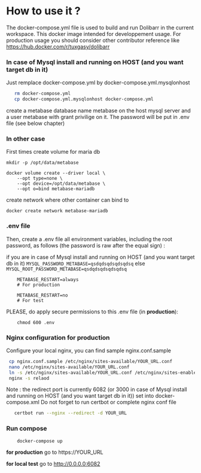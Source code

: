 # How to use it ?

The docker-compose.yml file is used to build and run Dolibarr in the current workspace.
This docker image intended for developpement usage.
For production usage you should consider other contributor reference like https://hub.docker.com/r/tuxgasy/dolibarr 

### In case of Mysql install and running on HOST (and you want target db in it)

Just remplace docker-compose.yml by docker-compose.yml.mysqlonhost
```sh
   rm docker-compose.yml
   cp docker-compose.yml.mysqlonhost docker-compose.yml
```

create a metabase database name metabase on the host mysql server and a user metabase with grant privilige on it. The password will be put in .env file (see below chapter)

### In other case

First times create volume for maria db

    mkdir -p /opt/data/metabase
    
    docker volume create --driver local \
        --opt type=none \
        --opt device=/opt/data/metabase \
        --opt o=bind metabase-mariadb
        
create network where other container can bind to

    docker create network metabase-mariadb
    
### .env file

Then, create a .env file all environment variables, including the root password, as follows (the password is raw after the equal sign) :

if you are in case of Mysql install and running on HOST (and you want target db in it)
		`MYSQL_PASSWORD_METABASE=qsdqdsqdsqdsqdsq`
else
		`MYSQL_ROOT_PASSWORD_METABASE=qsdqdsqdsqdsqdsq`
        
        METABASE_RESTART=always
        # For production 
        
        METABASE_RESTART=no
        # For test 
        

PLEASE, do apply secure permissions to this .env file (in **production**):

        chmod 600 .env


### Nginx configuration for production

Configure your local nginx, you can find sample nginx.conf.sample
```sh
 cp nginx.conf.sample /etc/nginx/sites-available/YOUR_URL.conf
 nano /etc/nginx/sites-available/YOUR_URL.conf
 ln -s /etc/nginx/sites-available/YOUR_URL.conf /etc/nginx/sites-enabled/YOUR_URL.conf
 nginx -s relaod
```

Note : the redirect port is currently 6082 (or 3000 in case of Mysql install and running on HOST (and you want target db in it)) set into docker-compose.xml
Do not forget to run certbot or complete nginx conf file
```sh
   certbot run --nginx --redirect -d YOUR_URL
```

### Run compose
```sh
    docker-compose up
```
**for production**
        go to https://YOUR_URL 
        
**for local test**
        go to http://0.0.0.0:6082 
